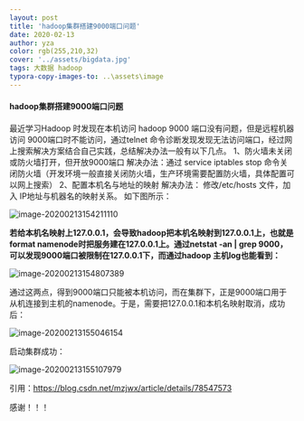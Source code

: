 ```yaml
---
layout: post
title: 'hadoop集群搭建9000端口问题'
date: 2020-02-13
author: yza
color: rgb(255,210,32)
cover: '../assets/bigdata.jpg'
tags: 大数据 hadoop
typora-copy-images-to: ..\assets\image
---
```


#### hadoop集群搭建9000端口问题

最近学习Hadoop 时发现在本机访问 hadoop 9000 端口没有问题，但是远程机器访问 9000端口时不能访问，通过telnet 命令诊断发现发现无法访问端口，经过网上搜索解决方案结合自己实践，总结解决办法一般有以下几点。
1、防火墙未关闭或防火墙打开，但开放9000端口
解决办法：通过 service iptables stop 命令关闭防火墙（开发环境一般直接关闭防火墙，生产环境需要配置防火墙，具体配置可以网上搜索）
2、配置本机名与地址的映射
解决办法： 修改/etc/hosts 文件，加入 IP地址与机器名的映射关系。
如下图所示：

![image-20200213154211110]({{site.baseurl}}\assets\image\image-20200213154211110.png)

**若给本机名映射上127.0.0.1，会导致hadoop把本机名映射到127.0.0.1上，也就是format namenode时把服务建在127.0.0.1上。通过netstat -an | grep 9000，可以发现9000端口被限制在127.0.0.1下，而通过hadoop 主机log也能看到：**

![image-20200213154807389]({{site.baseurl}}/assets/image/image-20200213154807389.png)

通过这两点，得到9000端口只能被本机访问，而在集群下，正是9000端口用于从机连接到主机的namenode。于是，需要把127.0.0.1和本机名映射取消，成功后：

![image-20200213155046154]({{site.baseurl}}/assets/image/image-20200213155046154.png)

启动集群成功：

![image-20200213155107979]({{site.baseurl}}/assets/image/image-20200213155107979.png)

引用：https://blog.csdn.net/mzjwx/article/details/78547573 

感谢！！！